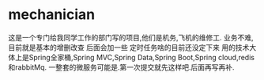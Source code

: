 # mechanician
这是一个专门给我同学工作的部门写的项目,他们是机务,飞机的维修工.
业务不难,目前就是基本的增删改查
后面会加一些 定时任务啥的目前还没定下来
用的技术大体上是Spring全家桶,Spring MVC,Spring Data,Spring Boot,Spring cloud,redis和rabbitMq.
一整套的微服务可能是.第一次提交就先这样吧.后面再写再补.
